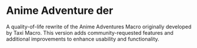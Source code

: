 # Anime Adventure der

A quality-of-life rewrite of the Anime Adventures Macro originally developed by Taxi Macro. This version adds community-requested features and additional improvements to enhance usability and functionality.
